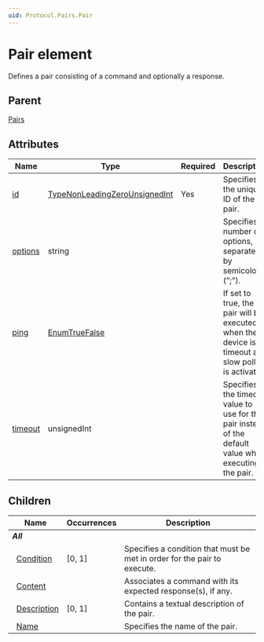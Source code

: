 ```yaml
---
uid: Protocol.Pairs.Pair
---
```


# Pair element

Defines a pair consisting of a command and optionally a response.

## Parent

[Pairs](xref:Protocol.Pairs)

## Attributes

|Name|Type|Required|Description|
|--- |--- |--- |--- |
|[id](xref:Protocol.Pairs.Pair-id)|[TypeNonLeadingZeroUnsignedInt](xref:Protocol-TypeNonLeadingZeroUnsignedInt)|Yes|Specifies the unique ID of the pair.|
|[options](xref:Protocol.Pairs.Pair-options)|string||Specifies a number of options, separated by semicolons (”;”).|
|[ping](xref:Protocol.Pairs.Pair-ping)|[EnumTrueFalse](xref:Protocol-EnumTrueFalse)||If set to true, the pair will be executed when the device is in timeout and slow polling is activated.|
|[timeout](xref:Protocol.Pairs.Pair-timeout)|unsignedInt||Specifies the timeout value to use for this pair instead of the default value when executing the pair.|

## Children

|Name|Occurrences|Description|
|--- |--- |--- |
|***All***|||
|&nbsp;&nbsp;[Condition](xref:Protocol.Pairs.Pair.Condition)|[0, 1]|Specifies a condition that must be met in order for the pair to execute.|
|&nbsp;&nbsp;[Content](xref:Protocol.Pairs.Pair.Content)||Associates a command with its expected response(s), if any.|
|&nbsp;&nbsp;[Description](xref:Protocol.Pairs.Pair.Description)|[0, 1]|Contains a textual description of the pair.|
|&nbsp;&nbsp;[Name](xref:Protocol.Pairs.Pair.Name)||Specifies the name of the pair.|
